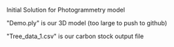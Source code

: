 Initial Solution for Photogrammetry model

"Demo.ply" is our 3D model (too large to push to github)

"Tree_data_1.csv" is our carbon stock output file
